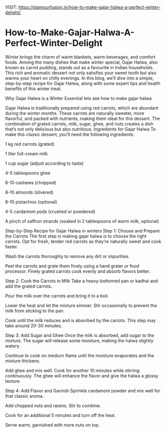VISIT: https://glamourfusion.in/how-to-make-gajar-halwa-a-perfect-winter-delight/
# How-to-Make-Gajar-Halwa-A-Perfect-Winter-Delight
Winter  brings the charm of warm blankets, warm beverages, and comfort foods. Among the many dishes that make winter special, Gajar Halwa, also known as carrot pudding, stands out as a favourite in Indian households. This rich and aromatic dessert not only satisfies your sweet tooth but also warms your heart on chilly evenings. In this blog, we’ll dive into a simple, step-by-step recipe for Gajar Halwa, along with some expert tips and health benefits of this winter treat.

Why Gajar Halwa is a Winter Essential lets see how to make gajar halwa
 
Gajar Halwa is traditionally prepared using red carrots, which are abundant during the winter months. These carrots are naturally sweeter, more flavorful, and packed with nutrients, making them ideal for this dessert. The combination of grated carrots, milk, sugar, ghee, and nuts creates a dish that’s not only delicious but also nutritious.
Ingredients for Gajar Halwa
To make this classic dessert, you’ll need the following ingredients:

1 kg red carrots (grated)

1 liter full-cream milk

1 cup sugar (adjust according to taste)

4-5 tablespoons ghee

8-10 cashews (chopped)

8-10 almonds (slivered)

8-10 pistachios (optional)

4-5 cardamom pods (crushed or powdered)

A pinch of saffron strands (soaked in 2 tablespoons of warm milk, optional)

Step-by-Step Recipe for Gajar Halwa in winters
Step 1: Choose and Prepare the Carrots 
The first step in making gajar halwa is to choose the right carrots. Opt for fresh, tender red carrots as they’re naturally sweet and cook faster.

Wash the carrots thoroughly to remove any dirt or impurities.

Peel the carrots and grate them finely using a hand grater or food processor. Finely grated carrots cook evenly and absorb flavors better.

Step 2: Cook the Carrots in Milk 
Take a heavy-bottomed pan or kadhai and add the grated carrots.

Pour the milk over the carrots and bring it to a boil.

Lower the heat and let the mixture simmer. Stir occasionally to prevent the milk from sticking to the pan.

Cook until the milk reduces and is absorbed by the carrots. This step may take around 20-30 minutes.

Step 3: Add Sugar and Ghee 
Once the milk is absorbed, add sugar to the mixture. The sugar will release some moisture, making the halwa slightly watery.

Continue to cook on medium flame until the moisture evaporates and the mixture thickens.

Add ghee and mix well. Cook for another 10 minutes while stirring continuously. The ghee will enhance the flavor and give the halwa a glossy texture.

Step 4: Add Flavor and Garnish 
Sprinkle cardamom powder and mix well for that classic aroma.

Add chopped nuts and raisins. Stir to combine.

Cook for an additional 5 minutes and turn off the heat.

Serve warm, garnished with more nuts on top.

